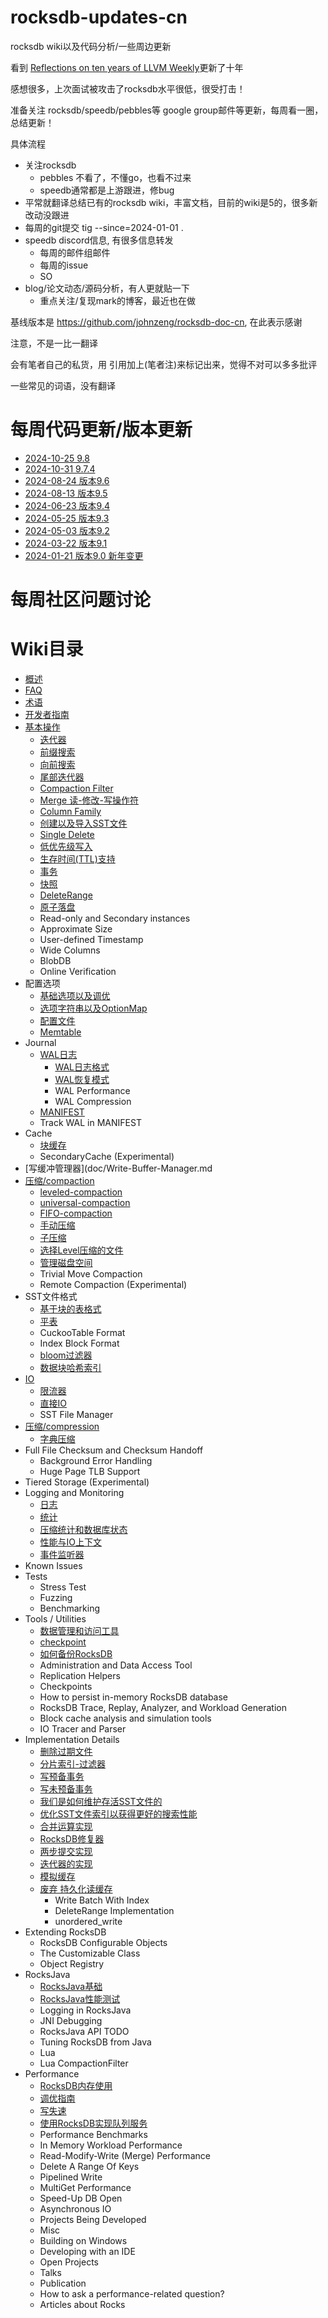 # rocksdb-updates-cn

rocksdb wiki以及代码分析/一些周边更新

看到 [Reflections on ten years of LLVM Weekly](https://muxup.com/2024q1/reflections-on-ten-years-of-llvm-weekly)更新了十年

感想很多，上次面试被攻击了rocksdb水平很低，很受打击！

准备关注 rocksdb/speedb/pebbles等 google group邮件等更新，每周看一圈，总结更新！

具体流程

- 关注rocksdb
  - pebbles 不看了，不懂go，也看不过来
  - speedb通常都是上游跟进，修bug
- 平常就翻译总结已有的rocksdb wiki，丰富文档，目前的wiki是5的，很多新改动没跟进
- 每周的git提交 tig --since=2024-01-01 .
- speedb discord信息, 有很多信息转发
  - 每周的邮件组邮件
  - 每周的issue
  - SO
- blog/论文动态/源码分析，有人更就贴一下
  - 重点关注/复现mark的博客，最近也在做

基线版本是 https://github.com/johnzeng/rocksdb-doc-cn, 在此表示感谢

注意，不是一比一翻译

会有笔者自己的私货，用 引用加上(笔者注)来标记出来，觉得不对可以多多批评

一些常见的词语，没有翻译

# 每周代码更新/版本更新

- [2024-10-25 9.8](commit/2024-10-25.md)
- [2024-10-31 9.7.4](commit/2024-10-31.md)
- [2024-08-24 版本9.6](commit/2024-08-24.md)
- [2024-08-13 版本9.5](commit/2024-08-13.md)
- [2024-06-23 版本9.4](commit/2024-06-23.md)
- [2024-05-25 版本9.3](commit/2024-05-25.md)
- [2024-05-03 版本9.2](commit/2024-05-03.md)
- [2024-03-22 版本9.1](commit/2024-03-22.md)
- [2024-01-21 版本9.0 新年变更](commit/2024-01-21.md)


# 每周社区问题讨论

# Wiki目录

- [概述](doc/OverView.md)
- [FAQ](doc/RocksDB-FAQ.md)
- [术语](doc/Terminology.md)
- [开发者指南](doc/Contributor-Guide.md)
- [基本操作](doc/Basic-Operations.md)
  - [迭代器](doc/Iterator.md)
  - [前缀搜索](doc/Prefix-seek.md)
  - [向前搜索](doc/SeekForPrev.md)
  - [尾部迭代器](doc/Tailing-Iterator.md)
  - [Compaction Filter](doc/Compaction-Filter.md)
  - [Merge 读-修改-写操作符](doc/Merge-Operator.md)
  - [Column Family](doc/Column-Families.md)
  - [创建以及导入SST文件](doc/Creating-and-Ingesting-SST-files.md)
  - [Single Delete](doc/Single-Delete.md)
  - [低优先级写入](doc/Low-Priority-Write.md)
  - [生存时间(TTL)支持](doc/Time-to-Live.md)
  - [事务](doc/Transactions.md)
  - [快照](doc/Snapshot.md)
  - [DeleteRange](doc/DeleteRange.md)
  - [原子落盘](doc/Atomic-flush.md)
  - Read-only and Secondary instances
  - Approximate Size
  - User-defined Timestamp
  - Wide Columns
  - BlobDB
  - Online Verification
- 配置选项
  - [基础选项以及调优](doc/Setup-Options-and-Basic-Tuning.md)
  - [选项字符串以及OptionMap](doc/Option-String-and-Option-Map.md)
  - [配置文件](doc/RocksDB-Options-File.md)
  - [Memtable](doc/MemTable.md)
- Journal
  - [WAL日志](doc/Write-Ahead-Log.md)
    - [WAL日志格式](doc/Write-Ahead-Log-File-Format.md)
    - [WAL恢复模式](doc/WAL-Recovery-Modes.md)
    - WAL Performance
    - WAL Compression
  - [MANIFEST](doc/MANIFEST.md)
  - Track WAL in MANIFEST
- Cache
  - [块缓存](doc/Block-Cache.md)
  - SecondaryCache (Experimental)
- [写缓冲管理器](doc/Write-Buffer-Manager.md
- [压缩/compaction](doc/Compaction.md)
  - [leveled-compaction](doc/Leveled-Compaction.md)
  - [universal-compaction](doc/Universal-Compaction.md)
  - [FIFO-compaction](doc/FIFO-compaction-style.md)
  - [手动压缩](doc/Manual-Compaction.md)
  - [子压缩](doc/Sub-Compaction.md)
  - [选择Level压缩的文件](doc/Choose-Level-Compaction-Files.md)
  - [管理磁盘空间](doc/Managing-Disk-Space-Utilization.md)
  - Trivial Move Compaction
  - Remote Compaction (Experimental)
- SST文件格式
  - [基于块的表格式](doc/Rocksdb-BlockBasedTable-Format.md)
  - [平表](doc/PlainTable-Format.md)
  - CuckooTable Format
  - Index Block Format
  - [bloom过滤器](doc/RocksDB-Bloom-Filter.md)
  - [数据块哈希索引](doc/Data-Block-Hash-Index.md)
- [IO](doc/IO.md)
  - [限流器](doc/Rate-Limiter.md)
  - [直接IO](doc/Direct-IO.md)
  - SST File Manager
- [压缩/compression](doc/Compression.md)
  - [字典压缩](doc/Dictionary-Compression.md)
- Full File Checksum and Checksum Handoff
  - Background Error Handling
  - Huge Page TLB Support
- Tiered Storage (Experimental)
- Logging and Monitoring
  - [日志](doc/Logger.md)
  - [统计](doc/Statistics.md)
  - [压缩统计和数据库状态](doc/Compaction-Stats-and-DB-Status.md)
  - [性能与IO上下文](doc/Perf-Context-and-IO-Stats-Context.md)
  - [事件监听器](doc/EventListener.md)
- Known Issues
- Tests
  - Stress Test
  - Fuzzing
  - Benchmarking
- Tools / Utilities
  - [数据管理和访问工具](doc/Administration-and-Data-Access-Tool.md)
  - [checkpoint](doc/Checkpoints.md)
  - [如何备份RocksDB](doc/How-to-backup-RocksDB.md)
  - Administration and Data Access Tool
  - Replication Helpers
  - Checkpoints
  - How to persist in-memory RocksDB database
  - RocksDB Trace, Replay, Analyzer, and Workload Generation
  - Block cache analysis and simulation tools
  - IO Tracer and Parser
- Implementation Details
  - [删除过期文件](doc/Delete-Stale-Files.md)
  - [分片索引-过滤器](doc/Partitioned-Index-Filters.md)
  - [写预备事务](doc/WritePrepared-Transactions.md)
  - [写未预备事务](doc/WriteUnprepared-Transactions.md)
  - [我们是如何维护存活SST文件的](doc/How-we-keep-track-of-live-SST-files.md)
  - [优化SST文件索引以获得更好的搜索性能](doc/Indexing-SST-Files-for-Better-Lookup-Performance.md)
  - [合并运算实现](doc/Merge-Operator-Implementation.md)
  - [RocksDB修复器](doc/RocksDB-Repairer.md)
  - [两步提交实现](doc/Two-Phase-Commit-Implementation.md)
  - [迭代器的实现](doc/Iterator-Implementation.md)
  - [模拟缓存](doc/Simulation-Cache.md)
  - [废弃 持久化读缓存](doc/Persistent-Read-Cache.md)
    - Write Batch With Index
    - DeleteRange Implementation
    - unordered_write
- Extending RocksDB
  - RocksDB Configurable Objects
  - The Customizable Class
  - Object Registry
- RocksJava
  - [RocksJava基础](doc/RocksJava-Basics.md)
  - [RocksJava性能测试](doc/RocksJava-Performance-on-Flash-Storage.md)
  - Logging in RocksJava
  - JNI Debugging
  - RocksJava API TODO
  - Tuning RocksDB from Java
  - Lua
  - Lua CompactionFilter
- Performance
  - [RocksDB内存使用](doc/Memory-usage-in-RocksDB.md)
  - [调优指南](doc/RocksDB-Tuning-Guide.md)
  - [写失速](doc/Write-Stalls.md)
  - [使用RocksDB实现队列服务](doc/Implement-Queue-Service-Using-RocksDB.md)
  - Performance Benchmarks
  - In Memory Workload Performance
  - Read-Modify-Write (Merge) Performance
  - Delete A Range Of Keys
  - Pipelined Write
  - MultiGet Performance
  - Speed-Up DB Open
  - Asynchronous IO
  - Projects Being Developed
  - Misc
  - Building on Windows
  - Developing with an IDE
  - Open Projects
  - Talks
  - Publication
  - How to ask a performance-related question?
  - Articles about Rocks
